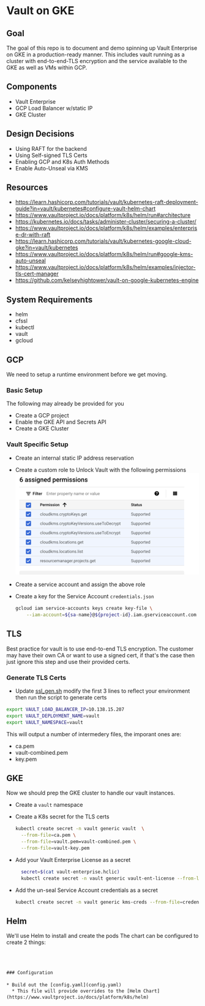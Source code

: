 # Vault on GKE

## Goal

The goal of this repo is to document and demo spinning up Vault Enterprise on GKE in a production-ready manner.
This includes vault running as a cluster with end-to-end-TLS encryption and the service available to the GKE
as well as VMs within GCP.

## Components

* Vault Enterprise
* GCP Load Balancer w/static IP
* GKE Cluster

## Design Decisions

* Using RAFT for the backend
* Using Self-signed TLS Certs
* Enabling GCP and K8s Auth Methods
* Enable Auto-Unseal via KMS

## Resources

* https://learn.hashicorp.com/tutorials/vault/kubernetes-raft-deployment-guide?in=vault/kubernetes#configure-vault-helm-chart
* https://www.vaultproject.io/docs/platform/k8s/helm/run#architecture
* https://kubernetes.io/docs/tasks/administer-cluster/securing-a-cluster/
* https://www.vaultproject.io/docs/platform/k8s/helm/examples/enterprise-dr-with-raft
* https://learn.hashicorp.com/tutorials/vault/kubernetes-google-cloud-gke?in=vault/kubernetes
* https://www.vaultproject.io/docs/platform/k8s/helm/run#google-kms-auto-unseal
* https://www.vaultproject.io/docs/platform/k8s/helm/examples/injector-tls-cert-manager
* https://github.com/kelseyhightower/vault-on-google-kubernetes-engine

## System Requirements

* helm
* cfssl
* kubectl
* vault
* gcloud

## GCP

We need to setup a runtime environment before we get moving.

### Basic Setup

The following may already be provided for you

* Create a GCP project
* Enable the GKE API and Secrets API
* Create a GKE Cluster

### Vault Specific Setup

* Create an internal static IP address reservation
* Create a custom role to Unlock Vault with the following permissions
  ![Perms](docs/vault-kms.png)
* Create a service account and assign the above role
* Create a key for the Service Account `credentials.json`

  ```bash
  gcloud iam service-accounts keys create key-file \
      --iam-account=${sa-name}@${project-id}.iam.gserviceaccount.com
  ```

## TLS

Best practice for vault is to use end-to-end TLS encryption.
The customer may have their own CA or want to use a signed cert, if that's the case then just ignore this step and use their provided certs.

### Generate TLS Certs

* Update [ssl_gen.sh](tls/ssl_gen.sh) modify the first 3 lines to reflect your environment then run the script to generate certs

```bash
export VAULT_LOAD_BALANCER_IP=10.138.15.207
export VAULT_DEPLOYMENT_NAME=vault
export VAULT_NAMESPACE=vault
```

This will output a number of intermedery files, the imporant ones are:

* ca.pem
* vault-combined.pem
* key.pem

## GKE

Now we should prep the GKE cluster to handle our vault instances.

* Create a `vault` namespace
* Create a K8s secret for the TLS certs

  ```bash
  kubectl create secret -n vault generic vault  \
    --from-file=ca.pem \
    --from-file=vault.pem=vault-combined.pem \
    --from-file=vault-key.pem
  ```

* Add your Vault Enterprise License as a secret

  ```bash
    secret=$(cat vault-enterprise.hclic)
    kubectl create secret -n vault generic vault-ent-license --from-literal="license=${secret}"
  ```

* Add the un-seal Service Account credentials as a secret

  ```bash
  kubectl create secret -n vault generic kms-creds --from-file=credentials.json
  ```

## Helm

We'll use Helm to install and create the pods The chart can be configured to create 2 things:

```



### Configuration

* Build out the [config.yaml](config.yaml)
  * This file will provide overrides to the [Helm Chart](https://www.vaultproject.io/docs/platform/k8s/helm)

